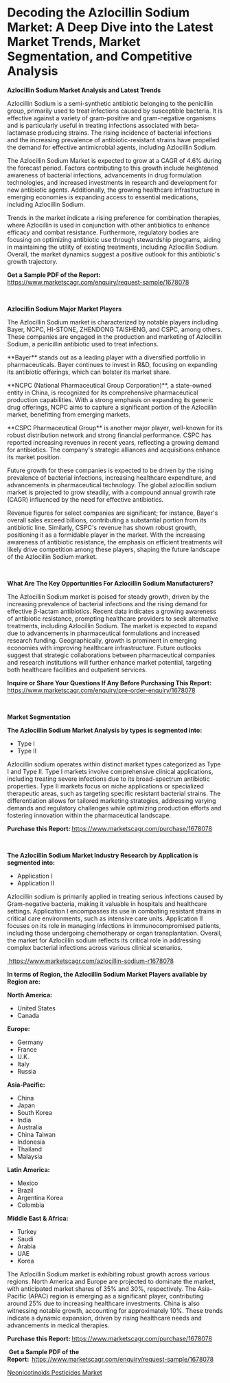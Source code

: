 <p><h1>Decoding the Azlocillin Sodium Market: A Deep Dive into the Latest Market Trends, Market Segmentation, and Competitive Analysis</h1></p><p><strong>Azlocillin Sodium Market Analysis and Latest Trends</strong></p>
<p><p>Azlocillin Sodium is a semi-synthetic antibiotic belonging to the penicillin group, primarily used to treat infections caused by susceptible bacteria. It is effective against a variety of gram-positive and gram-negative organisms and is particularly useful in treating infections associated with beta-lactamase producing strains. The rising incidence of bacterial infections and the increasing prevalence of antibiotic-resistant strains have propelled the demand for effective antimicrobial agents, including Azlocillin Sodium.</p><p>The Azlocillin Sodium Market is expected to grow at a CAGR of 4.6% during the forecast period. Factors contributing to this growth include heightened awareness of bacterial infections, advancements in drug formulation technologies, and increased investments in research and development for new antibiotic agents. Additionally, the growing healthcare infrastructure in emerging economies is expanding access to essential medications, including Azlocillin Sodium. </p><p>Trends in the market indicate a rising preference for combination therapies, where Azlocillin is used in conjunction with other antibiotics to enhance efficacy and combat resistance. Furthermore, regulatory bodies are focusing on optimizing antibiotic use through stewardship programs, aiding in maintaining the utility of existing treatments, including Azlocillin Sodium. Overall, the market dynamics suggest a positive outlook for this antibiotic's growth trajectory.</p></p>
<p><strong>Get a Sample PDF of the Report:&nbsp;</strong> <a href="https://www.marketscagr.com/enquiry/request-sample/1678078?utm_campaign=1901&utm_medium=2&utm_source=Github&utm_content=ia&utm_term=28122024&utm_id=azlocillin-sodium">https://www.marketscagr.com/enquiry/request-sample/1678078</a></p>
<p>&nbsp;</p>
<p><strong>Azlocillin Sodium Major Market Players</strong></p>
<p><p>The Azlocillin Sodium market is characterized by notable players including Bayer, NCPC, HI-STONE, ZHENDONG TAISHENG, and CSPC, among others. These companies are engaged in the production and marketing of Azlocillin Sodium, a penicillin antibiotic used to treat infections.</p><p>**Bayer** stands out as a leading player with a diversified portfolio in pharmaceuticals. Bayer continues to invest in R&D, focusing on expanding its antibiotic offerings, which can bolster its market share.</p><p>**NCPC (National Pharmaceutical Group Corporation)**, a state-owned entity in China, is recognized for its comprehensive pharmaceutical production capabilities. With a strong emphasis on expanding its generic drug offerings, NCPC aims to capture a significant portion of the Azlocillin market, benefitting from emerging markets.</p><p>**CSPC Pharmaceutical Group** is another major player, well-known for its robust distribution network and strong financial performance. CSPC has reported increasing revenues in recent years, reflecting a growing demand for antibiotics. The company's strategic alliances and acquisitions enhance its market position.</p><p>Future growth for these companies is expected to be driven by the rising prevalence of bacterial infections, increasing healthcare expenditure, and advancements in pharmaceutical technology. The global azlocillin sodium market is projected to grow steadily, with a compound annual growth rate (CAGR) influenced by the need for effective antibiotics.</p><p>Revenue figures for select companies are significant; for instance, Bayer's overall sales exceed billions, contributing a substantial portion from its antibiotic line. Similarly, CSPC's revenue has shown robust growth, positioning it as a formidable player in the market. With the increasing awareness of antibiotic resistance, the emphasis on efficient treatments will likely drive competition among these players, shaping the future landscape of the Azlocillin Sodium market.</p></p>
<p>&nbsp;</p>
<p><strong>What Are The Key Opportunities For Azlocillin Sodium Manufacturers?</strong></p>
<p><p>The Azlocillin Sodium market is poised for steady growth, driven by the increasing prevalence of bacterial infections and the rising demand for effective β-lactam antibiotics. Recent data indicates a growing awareness of antibiotic resistance, prompting healthcare providers to seek alternative treatments, including Azlocillin Sodium. The market is expected to expand due to advancements in pharmaceutical formulations and increased research funding. Geographically, growth is prominent in emerging economies with improving healthcare infrastructure. Future outlooks suggest that strategic collaborations between pharmaceutical companies and research institutions will further enhance market potential, targeting both healthcare facilities and outpatient services.</p></p>
<p><strong>Inquire or Share Your Questions If Any Before Purchasing This Report:</strong> <a href="https://www.marketscagr.com/enquiry/pre-order-enquiry/1678078?utm_campaign=1901&utm_medium=2&utm_source=Github&utm_content=ia&utm_term=28122024&utm_id=azlocillin-sodium">https://www.marketscagr.com/enquiry/pre-order-enquiry/1678078</a></p>
<p>&nbsp;</p>
<p><strong>Market Segmentation</strong></p>
<p><strong>The Azlocillin Sodium Market Analysis by types is segmented into:</strong></p>
<p><ul><li>Type I</li><li>Type II</li></ul></p>
<p><p>Azlocillin sodium operates within distinct market types categorized as Type I and Type II. Type I markets involve comprehensive clinical applications, including treating severe infections due to its broad-spectrum antibiotic properties. Type II markets focus on niche applications or specialized therapeutic areas, such as targeting specific resistant bacterial strains. The differentiation allows for tailored marketing strategies, addressing varying demands and regulatory challenges while optimizing production efforts and fostering innovation within the pharmaceutical landscape.</p></p>
<p><strong>Purchase this Report:&nbsp;</strong><a href="https://www.marketscagr.com/purchase/1678078?utm_campaign=1901&utm_medium=2&utm_source=Github&utm_content=ia&utm_term=28122024&utm_id=azlocillin-sodium">https://www.marketscagr.com/purchase/1678078</a></p>
<p>&nbsp;</p>
<p><strong>The Azlocillin Sodium Market Industry Research by Application is segmented into:</strong></p>
<p><ul><li>Application I</li><li>Application II</li></ul></p>
<p><p>Azlocillin sodium is primarily applied in treating serious infections caused by Gram-negative bacteria, making it valuable in hospitals and healthcare settings. Application I encompasses its use in combating resistant strains in critical care environments, such as intensive care units. Application II focuses on its role in managing infections in immunocompromised patients, including those undergoing chemotherapy or organ transplantation. Overall, the market for Azlocillin sodium reflects its critical role in addressing complex bacterial infections across various clinical scenarios.</p></p>
<p><a href="https://www.marketscagr.com/azlocillin-sodium-r1678078?utm_campaign=1901&utm_medium=2&utm_source=Github&utm_content=ia&utm_term=28122024&utm_id=azlocillin-sodium">&nbsp;https://www.marketscagr.com/azlocillin-sodium-r1678078</a></p>
<p><strong>In terms of Region, the Azlocillin Sodium Market Players available by Region are:</strong></p>
<p>
    <p> <strong> North America: </strong>
        <ul>
            <li>United States</li>
            <li>Canada</li>
        </ul>
        </p> 
    <p> <strong> Europe: </strong>
        <ul>
            <li>Germany</li>
            <li>France</li>
            <li>U.K.</li>
            <li>Italy</li>
            <li>Russia</li>
        </ul>
        </p> 
    <p> <strong> Asia-Pacific: </strong>
        <ul>
            <li>China</li>
            <li>Japan</li>
            <li>South Korea</li>
            <li>India</li>
            <li>Australia</li>
            <li>China Taiwan</li>
            <li>Indonesia</li>
            <li>Thailand</li>
            <li>Malaysia</li>
        </ul>
        </p> 
    <p> <strong> Latin America: </strong>
        <ul>
            <li>Mexico</li>
            <li>Brazil</li>
            <li>Argentina Korea</li>
            <li>Colombia</li>
        </ul>
        </p> 
    <p> <strong> Middle East & Africa: </strong>
        <ul>
            <li>Turkey</li>
            <li>Saudi</li>
            <li>Arabia</li>
            <li>UAE</li>
            <li>Korea</li>
        </ul>
    </p>
    </p>
<p><p>The Azlocillin Sodium market is exhibiting robust growth across various regions. North America and Europe are projected to dominate the market, with anticipated market shares of 35% and 30%, respectively. The Asia-Pacific (APAC) region is emerging as a significant player, contributing around 25% due to increasing healthcare investments. China is also witnessing notable growth, accounting for approximately 10%. These trends indicate a dynamic expansion, driven by rising healthcare needs and advancements in medical therapies.</p></p>
<p><strong>Purchase this Report: </strong><a href="https://www.marketscagr.com/purchase/1678078?utm_campaign=1901&utm_medium=2&utm_source=Github&utm_content=ia&utm_term=28122024&utm_id=azlocillin-sodium">https://www.marketscagr.com/purchase/1678078</a></p>
<p>&nbsp;<strong>Get a Sample PDF of the Report:&nbsp;&nbsp;</strong><a href="https://www.marketscagr.com/enquiry/request-sample/1678078?utm_campaign=1901&utm_medium=2&utm_source=Github&utm_content=ia&utm_term=28122024&utm_id=azlocillin-sodium">https://www.marketscagr.com/enquiry/request-sample/1678078</a></p>
<p><strong></strong></p>
<p><p><a href="https://github.com/AKSHATREPORTPRIME/Market-Research-Report-List-6/blob/main/neonicotinoids-pesticides-market.md?utm_campaign=1901&utm_medium=2&utm_source=Github&utm_content=ia&utm_term=28122024&utm_id=azlocillin-sodium">Neonicotinoids Pesticides Market</a></p></p>